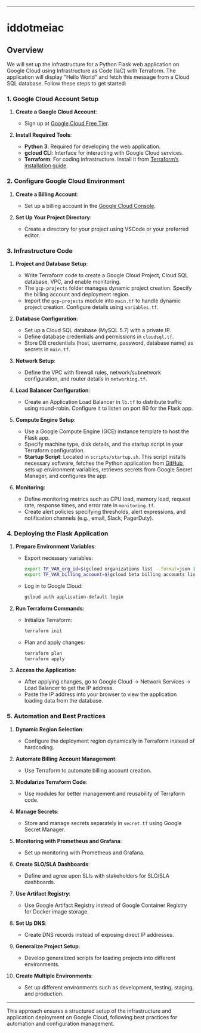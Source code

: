

---

# iddotmeiac

## Overview

We will set up the infrastructure for a Python Flask web application on Google Cloud using Infrastructure as Code (IaC) with Terraform. The application will display "Hello World" and fetch this message from a Cloud SQL database. Follow these steps to get started:

### 1. **Google Cloud Account Setup**

1. **Create a Google Cloud Account**:
   - Sign up at [Google Cloud Free Tier](https://cloud.google.com/free/docs/gcp-free-tier).

2. **Install Required Tools**:
   - **Python 3**: Required for developing the web application.
   - **gcloud CLI**: Interface for interacting with Google Cloud services.
   - **Terraform**: For coding infrastructure. Install it from [Terraform’s installation guide](https://developer.hashicorp.com/terraform/tutorials/aws-get-started/install-cli).

### 2. **Configure Google Cloud Environment**

1. **Create a Billing Account**:
   - Set up a billing account in the [Google Cloud Console](https://console.cloud.google.com/billing).

2. **Set Up Your Project Directory**:
   - Create a directory for your project using VSCode or your preferred editor.

### 3. **Infrastructure Code**

1. **Project and Database Setup**:
   - Write Terraform code to create a Google Cloud Project, Cloud SQL database, VPC, and enable monitoring.
   - The `gcp-projects` folder manages dynamic project creation. Specify the billing account and deployment region.
   - Import the `gcp-projects` module into `main.tf` to handle dynamic project creation. Configure details using `variables.tf`.

2. **Database Configuration**:
   - Set up a Cloud SQL database (MySQL 5.7) with a private IP.
   - Define database credentials and permissions in `cloudsql.tf`.
   - Store DB credentials (host, username, password, database name) as secrets in `main.tf`.

3. **Network Setup**:
   - Define the VPC with firewall rules, network/subnetwork configuration, and router details in `networking.tf`.

4. **Load Balancer Configuration**:
   - Create an Application Load Balancer in `lb.tf` to distribute traffic using round-robin. Configure it to listen on port 80 for the Flask app.

5. **Compute Engine Setup**:
   - Use a Google Compute Engine (GCE) instance template to host the Flask app.
   - Specify machine type, disk details, and the startup script in your Terraform configuration.
   - **Startup Script**: Located in `scripts/startup.sh`. This script installs necessary software, fetches the Python application from [GitHub](https://github.com/sonamawachar0110/iddotmepython.git), sets up environment variables, retrieves secrets from Google Secret Manager, and configures the app.

6. **Monitoring**:
   - Define monitoring metrics such as CPU load, memory load, request rate, response times, and error rate in `monitoring.tf`.
   - Create alert policies specifying thresholds, alert expressions, and notification channels (e.g., email, Slack, PagerDuty).

### 4. **Deploying the Flask Application**

1. **Prepare Environment Variables**:
   - Export necessary variables:
     ```sh
     export TF_VAR_org_id=$(gcloud organizations list --format=json | jq -r '.[0].name' | cut -d'/' -f2)
     export TF_VAR_billing_account=$(gcloud beta billing accounts list --format=json | jq -r '.[0].name' | cut -d'/' -f2)
     ```
   - Log in to Google Cloud:
     ```sh
     gcloud auth application-default login
     ```

2. **Run Terraform Commands**:
   - Initialize Terraform:
     ```sh
     terraform init
     ```
   - Plan and apply changes:
     ```sh
     terraform plan
     terraform apply
     ```

3. **Access the Application**:
   - After applying changes, go to Google Cloud -> Network Services -> Load Balancer to get the IP address.
   - Paste the IP address into your browser to view the application loading data from the database.

### 5. **Automation and Best Practices**

1. **Dynamic Region Selection**:
   - Configure the deployment region dynamically in Terraform instead of hardcoding.

2. **Automate Billing Account Management**:
   - Use Terraform to automate billing account creation.

3. **Modularize Terraform Code**:
   - Use modules for better management and reusability of Terraform code.

4. **Manage Secrets**:
   - Store and manage secrets separately in `secret.tf` using Google Secret Manager.

5. **Monitoring with Prometheus and Grafana**:
   - Set up monitoring with Prometheus and Grafana.

6. **Create SLO/SLA Dashboards**:
   - Define and agree upon SLIs with stakeholders for SLO/SLA dashboards.

7. **Use Artifact Registry**:
   - Use Google Artifact Registry instead of Google Container Registry for Docker image storage.

8. **Set Up DNS**:
   - Create DNS records instead of exposing direct IP addresses.

9. **Generalize Project Setup**:
   - Develop generalized scripts for loading projects into different environments.

10. **Create Multiple Environments**:
    - Set up different environments such as development, testing, staging, and production.

---

This approach ensures a structured setup of the infrastructure and application deployment on Google Cloud, following best practices for automation and configuration management.
